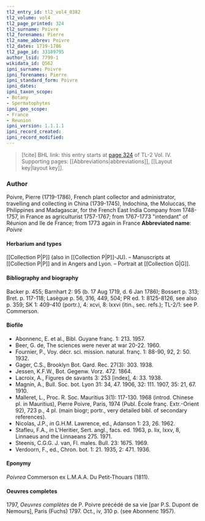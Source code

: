 ```yaml
---
tl2_entry_id: tl2_vol4_0382
tl2_volume: vol4
tl2_page_printed: 324
tl2_surname: Poivre
tl2_forenames: Pierre
tl2_name_abbrev: Poivre
tl2_dates: 1719-1786
tl2_page_id: 33189795
author_lsid: 7799-1
wikidata_id: Q562
ipni_surname: Poivre
ipni_forenames: Pierre
ipni_standard_form: Poivre
ipni_dates: 
ipni_taxon_scope: 
- Botany
- Spermatophytes
ipni_geo_scope: 
- France
- Reunion
ipni_version: 1.1.1.1
ipni_record_created: 
ipni_record_modified:
---
```



> [!cite] BHL link: this entry starts at [page 324](https://www.biodiversitylibrary.org/page/33189795) of TL-2 Vol. IV.
> Supporting pages: [[Abbreviations|abbreviations]], [[Layout key|layout key]].

### Author

Poivre, Pierre (1719-1786), French plant collector and administrator, travelling and collecting in China (1739-1745), Indochina, the Moluccas, the Philippines and Madagascar, for the French East India Company from 1748-1757, in France as agriculturist 1757-1767; from 1767-1773 "intendant" of Réunion and Ile de France; from 1773 again in France 
**Abbreviated name**: *Poivre*

#### Herbarium and types

[[Collection P|P]] (also in [[Collection P|P]]-JU). – Manuscripts at [[Collection P|P]] and in Angers and Lyon. – Portrait at [[Collection G|G]].

#### Bibliography and biography

Backer p. 455; Barnhart 2: 95 (b. 17 Aug 1719, d. 6 Jan 1786); Bossert p. 313; Bret. p. 117-118; Lasègue p. 56, 316, 449, 504; PR ed. 1: 8125-8126, see also p. 359; SK 1: 409-410 (portr.), 4: xcvi, 8: lxxvi (itin., sec. refs.); TL-2/1: see P. Commerson.

#### Biofile

- Abonnenc, E. et al., Bibl. Guyane franç. 1: 213. 1957.
- Beer, G. de, The sciences were never at war 20-22. 1960.
- Fournier, P., Voy. décr. sci. mission. natural. franç. 1: 88-90, 92, 2: 50. 1932.
- Gager, C.S., Brooklyn Bot. Gard. Rec. 27(3): 303. 1938.
- Jessen, K.F.W., Bot. Gegenw. Vorz. 472. 1864.
- Lacroix, A., Figures de savants 3: 253 \[index\], 4: 33. 1938.
- Magnin, A., Bull. Soc. bot. Lyon 31: 34, 47. 1906, 32: 111. 1907, 35: 21, 67. 1910.
- Malleret, L., Proc. R. Soc. Mauritius 3(1): 117-130. 1968 (introd. Chinese pl. in Mauritius), Pierre Poivre, Paris, 1974 (Publ. École franç. Extr.-Orient 92), 723 p., 4 pl. (main biogr; portr., very detailed bibl. of secondary references).
- Nicolas, J.P., *in* G.H.M. Lawrence, ed., Adanson 1: 23, 26. 1962.
- Stafleu, F.A., *in* L'Heritier, Sert. angl., facs. ed. 1963, p. lix, lxxv, 8, Linnaeus and the Linnaeans 275. 1971.
- Steenis, C.G.G. J. van, Fl. males. Bull. 23: 1675. 1969.
- Verdoorn, F., ed., Chron. bot. 1: 21. 1935, 2: 471. 1936.

#### Eponymy

*Poivrea* Commerson ex L.M.A.A. Du Petit-Thouars (1811).

#### Oeuvres completes

1797, *Oeuvres complètes* de P. Poivre précédé de sa vie \[par P.S. Dupont de Nemours\], Paris (Fuchs) 1797. Oct., iv, 310 p. (see Abonnenc 1957).


